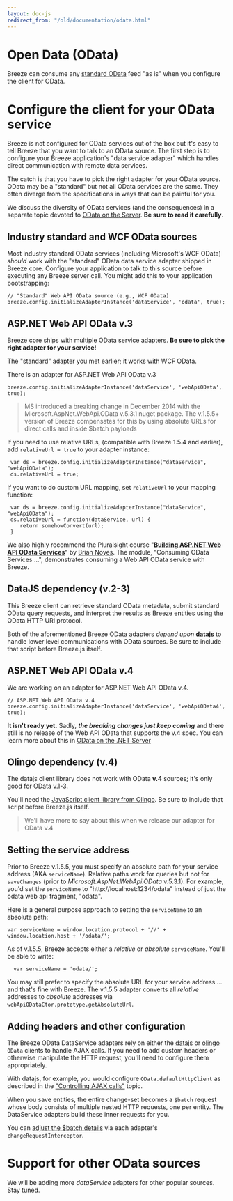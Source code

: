 ```yaml
---
layout: doc-js
redirect_from: "/old/documentation/odata.html"
---
```


# Open Data (OData)

Breeze can consume any <a href="http://www.odata.org/" target="_blank">standard OData</a> feed "as is" when you configure the client for OData.

# Configure the client for your OData service

Breeze is not configured for OData services out of the box but it's easy to tell Breeze that you want to talk to an OData source. The first step is to configure your Breeze application's "data service adapter" which handles direct communication with remote data services. 

The catch is that you have to pick the right adapter for your OData source. OData may be a "standard" but not all OData services are the same. They often diverge from the specifications in ways that can be painful for you. 

We discuss the diversity of OData services (and the consequences) in a separate topic devoted to [OData on the Server](/doc-net/odata.html "OData Services"). **Be sure to read it carefully**.

## Industry standard and WCF OData sources

Most industry standard OData services (including Microsoft's WCF OData) *should* work with the "standard" OData data service adapter shipped in Breeze core.  Configure your application to talk to this source before executing any Breeze server call. You might add this to your application bootstrapping:

    // "Standard" Web API OData source (e.g., WCF OData)
    breeze.config.initializeAdapterInstance('dataService', 'odata', true);

## ASP.NET Web API OData v.3

Breeze core ships with multiple OData service adapters. **Be sure to pick the right adapter for your service!**

The "standard" adapter you met earlier; it works with WCF OData.

There is an adapter for ASP.NET Web API OData v.3

    breeze.config.initializeAdapterInstance('dataService', 'webApiOData', true);

>MS introduced a breaking change in December 2014 with the Microsoft.AspNet.WebApi.OData v.5.3.1 nuget package. 
The v.1.5.5+ version of Breeze compensates for this by using absolute URLs for direct calls and inside $batch payloads

If you need to use relative URLs, (compatible with Breeze 1.5.4 and earlier), add `relativeUrl = true` to your adapter instance:

     var ds = breeze.config.initializeAdapterInstance("dataService", "webApiOData");
     ds.relativeUrl = true; 

If you want to do custom URL mapping, set `relativeUrl` to your mapping function: 

     var ds = breeze.config.initializeAdapterInstance("dataService", "webApiOData");
     ds.relativeUrl = function(dataService, url) {
        return somehowConvert(url);
     }

We also highly recommend the Pluralsight course &quot;<a href="http://pluralsight.com/training/courses/TableOfContents?courseName=aspnetwebapi-odata" target="_blank"><strong>Building ASP.NET Web API OData Services</strong></a>&quot; by <a href="http://briannoyes.net/" target="_blank">Brian Noyes</a>. The module, "Consuming OData Services ...", demonstrates consuming a Web API OData service with Breeze.

## <a name="data-js"></a>DataJS dependency (v.2-3)

This Breeze client can retrieve standard OData metadata, submit standard OData query requests, and interpret the results as Breeze entities using the OData HTTP URI protocol.

Both of the aforementioned Breeze OData adapters *depend upon* <a href="http://datajs.codeplex.com/documentation" target="_blank"><strong>datajs</strong></a>&nbsp;to handle lower level communications with OData sources. Be sure to include that script before Breeze.js itself.

## ASP.NET Web API OData v.4

We are working on an adapter for ASP.NET Web API OData v.4.

    // ASP.NET Web API OData v.4
    breeze.config.initializeAdapterInstance('dataService', 'webApiOData4', true);

**It isn't ready yet.** Sadly, ***the breaking changes just keep coming*** and there still is no release of the Web API OData that supports the v.4 spec. You can learn more about this in [OData on the .NET Server](/doc-net/odata.html "OData Services")

## <a name="olingo-js"></a>Olingo dependency (v.4)

The datajs client library does not work with OData **v.4** sources; it's only good for OData v.1-3. 

You'll need the [JavaScript client library from Olingo](https://olingo.apache.org/doc/javascript/index.html). Be sure to include that script before Breeze.js itself.

>We'll have more to say about this when we release our adapter for OData v.4

## Setting the service address

Prior to Breeze v.1.5.5, you must specify an absolute path for your service address (AKA `serviceName`).  Relative paths work for queries but not for `saveChanges` (prior to *Microsoft.AspNet.WebApi.OData* v.5.3.1). For example, you'd set the `serviceName` to "http://localhost:1234/odata" instead of just the odata web api fragment, "odata".

Here is a general purpose approach to setting the `serviceName` to an absolute path:

    var serviceName = window.location.protocol + '//' + window.location.host + '/odata/';

As of v.1.5.5, Breeze accepts either a *relative* or *absolute* `serviceName`. You'll be able to write:

      var serviceName = 'odata/';

You may still prefer to specify the absolute URL for your service address ... and that's fine with Breeze. The v.1.5.5 adapter converts all *relative* addresses to *absolute* addresses via `webApiODataCtor.prototype.getAbsoluteUrl`. 

## Adding headers and other configuration

The Breeze OData DataService adapters rely on either the [datajs](#data-js) or [olingo](#olingo-js) `OData` clients to handle AJAX calls. If you need to add custom headers or otherwise manipulate the HTTP request, you'll need to configure them appropriately.

With datajs, for example, you would configure `OData.defaultHttpClient` as described in the ["Controlling AJAX calls"](/doc-js/server-ajaxadapter#odata-ajax "OData AJAX") topic.

When you save entities, the entire change-set becomes a `$batch` request whose body consists of multiple nested HTTP requests, one per entity. The DataService adapters build these inner requests for you.
 
You can [adjust the $batch details](/doc-js/server-ajaxadapter#changeRequestInterceptor "Adjust save request data with a changeRequestInterceptor") via each adapter's `changeRequestInterceptor`.

# Support for other OData sources

We will be adding more *dataService* adapters for other popular sources. Stay tuned.

